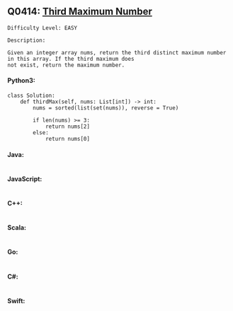 ## Q0414: [Third Maximum Number](https://leetcode.com/problems/third-maximum-number/)

```
Difficulty Level: EASY
```

```
Description:

Given an integer array nums, return the third distinct maximum number in this array. If the third maximum does
not exist, return the maximum number.
```

#### Python3:

```
class Solution:
    def thirdMax(self, nums: List[int]) -> int:
        nums = sorted(list(set(nums)), reverse = True)

        if len(nums) >= 3:
            return nums[2]
        else:
            return nums[0]
```

#### Java:

```

```

#### JavaScript:

```

```

#### C++:

```

```

#### Scala:

```

```

#### Go:

```

```

#### C#:

```

```

#### Swift:

```

```
